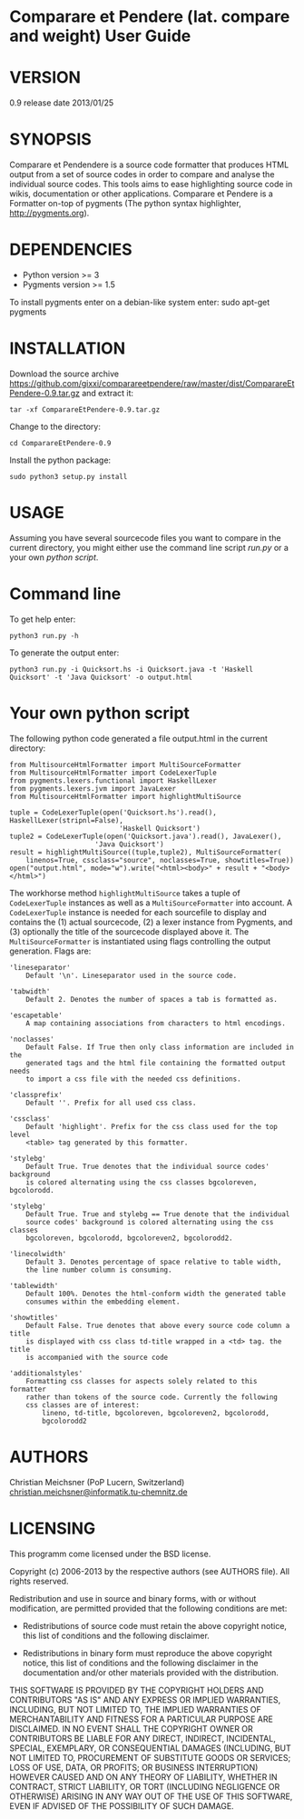 # Comparare et Pendere (lat. compare and weight) User Guide #

VERSION
=======

0.9 release date 2013/01/25 

SYNOPSIS
========

Comparare et Pendendere is a source code formatter that produces HTML output 
from a set of source codes in order to compare and analyse the individual 
source codes. This tools aims to ease highlighting source code in wikis, 
documentation or other applications. Comparare et Pendere is a Formatter on-top 
of pygments (The python syntax highlighter, http://pygments.org).

DEPENDENCIES
============

* Python version >= 3
* Pygments version >= 1.5

To install pygments enter on a debian-like system enter:
	sudo apt-get pygments

INSTALLATION 
============

Download the source archive https://github.com/gixxi/comparareetpendere/raw/master/dist/ComparareEtPendere-0.9.tar.gz and extract it:

	tar -xf ComparareEtPendere-0.9.tar.gz

Change to the directory:

	cd ComparareEtPendere-0.9

Install the python package:

	sudo python3 setup.py install

USAGE
=====

Assuming you have several sourcecode files you want to compare in the current 
directory, you might either use the command line script *run.py* or a your own
*python script*.


# Command line #

To get help enter:

	python3 run.py -h

To generate the output enter:

	python3 run.py -i Quicksort.hs -i Quicksort.java -t 'Haskell Quicksort' -t 'Java Quicksort' -o output.html

# Your own python script #

The following python code generated a file output.html in the
current directory:


	from MultisourceHtmlFormatter import MultiSourceFormatter
	from MultisourceHtmlFormatter import CodeLexerTuple
	from pygments.lexers.functional import HaskellLexer
	from pygments.lexers.jvm import JavaLexer
	from MultisourceHtmlFormatter import highlightMultiSource

	tuple = CodeLexerTuple(open('Quicksort.hs').read(), HaskellLexer(stripnl=False), 
                               'Haskell Quicksort')
	tuple2 = CodeLexerTuple(open('Quicksort.java').read(), JavaLexer(),
                         'Java Quicksort')
	result = highlightMultiSource((tuple,tuple2), MultiSourceFormatter(
        linenos=True, cssclass="source", noclasses=True, showtitles=True))
	open("output.html", mode="w").write("<html><body>" + result + "<body></html>")

The workhorse method `highlightMultiSource` takes a tuple of `CodeLexerTuple` 
instances as well as a `MultiSourceFormatter` into account. 
A `CodeLexerTuple` instance is needed for each sourcefile to display and 
contains the (1) actual sourcecode, (2) a lexer instance from Pygments, 
and (3) optionally the title of the sourcecode displayed above it.
The `MultiSourceFormatter` is instantiated using flags controlling the
output generation. Flags are:

    'lineseparator'
        Default '\n'. Lineseparator used in the source code.
    
    'tabwidth'
        Default 2. Denotes the number of spaces a tab is formatted as.
        
    'escapetable' 
        A map containing associations from characters to html encodings.
        
    'noclasses'
        Default False. If True then only class information are included in the
        generated tags and the html file containing the formatted output needs
        to import a css file with the needed css definitions.
        
    'classprefix'
        Default ''. Prefix for all used css class.
        
    'cssclass'
        Default 'highlight'. Prefix for the css class used for the top level
        <table> tag generated by this formatter.
    
    'stylebg'
        Default True. True denotes that the individual source codes' background
        is colored alternating using the css classes bgcoloreven, bgcolorodd.

    'stylebg'
        Default True. True and stylebg == True denote that the individual 
        source codes' background is colored alternating using the css classes 
        bgcoloreven, bgcolorodd, bgcoloreven2, bgcolorodd2.
        
    'linecolwidth'
        Default 3. Denotes percentage of space relative to table width, 
        the line number column is consuming.
        
    'tablewidth'
        Default 100%. Denotes the html-conform width the generated table
        consumes within the embedding element.
        
    'showtitles'
        Default False. True denotes that above every source code column a title
        is displayed with css class td-title wrapped in a <td> tag. the title
        is accompanied with the source code
        
    'additionalstyles'
        Formatting css classes for aspects solely related to this formatter 
        rather than tokens of the source code. Currently the following
        css classes are of interest:
            lineno, td-title, bgcoloreven, bgcoloreven2, bgcolorodd,
            bgcolorodd2

AUTHORS
=======

Christian Meichsner (PoP Lucern, Switzerland) 
christian.meichsner@informatik.tu-chemnitz.de

LICENSING
=======

This programm come licensed under the BSD license.

Copyright (c) 2006-2013 by the respective authors (see AUTHORS file).
All rights reserved.

Redistribution and use in source and binary forms, with or without
modification, are permitted provided that the following conditions are
met:

* Redistributions of source code must retain the above copyright
  notice, this list of conditions and the following disclaimer.

* Redistributions in binary form must reproduce the above copyright
  notice, this list of conditions and the following disclaimer in the
  documentation and/or other materials provided with the distribution.

THIS SOFTWARE IS PROVIDED BY THE COPYRIGHT HOLDERS AND CONTRIBUTORS
"AS IS" AND ANY EXPRESS OR IMPLIED WARRANTIES, INCLUDING, BUT NOT
LIMITED TO, THE IMPLIED WARRANTIES OF MERCHANTABILITY AND FITNESS FOR
A PARTICULAR PURPOSE ARE DISCLAIMED. IN NO EVENT SHALL THE COPYRIGHT
OWNER OR CONTRIBUTORS BE LIABLE FOR ANY DIRECT, INDIRECT, INCIDENTAL,
SPECIAL, EXEMPLARY, OR CONSEQUENTIAL DAMAGES (INCLUDING, BUT NOT
LIMITED TO, PROCUREMENT OF SUBSTITUTE GOODS OR SERVICES; LOSS OF USE,
DATA, OR PROFITS; OR BUSINESS INTERRUPTION) HOWEVER CAUSED AND ON ANY
THEORY OF LIABILITY, WHETHER IN CONTRACT, STRICT LIABILITY, OR TORT
(INCLUDING NEGLIGENCE OR OTHERWISE) ARISING IN ANY WAY OUT OF THE USE
OF THIS SOFTWARE, EVEN IF ADVISED OF THE POSSIBILITY OF SUCH DAMAGE.
